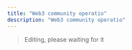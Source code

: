```yaml
---
title: "Web3 community operatio"
description: "Web3 community operatio"
---
```


> Editing, please waiting for it
>